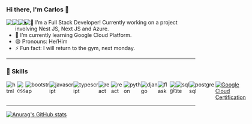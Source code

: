 ### Hi there, I'm Carlos 👋

[<img style="float: left;" src="https://img.shields.io/badge/Gmail-D14836?style=for-the-badge&logo=gmail&logoColor=white" />][gmail]
[<img style="float: left;" src="https://img.shields.io/badge/LinkedIn-0077B5?style=for-the-badge&logo=linkedin&logoColor=white" />][linkedin]
[<img style="float: left;" src="https://img.shields.io/badge/WhatsApp-25D366?style=for-the-badge&logo=whatsapp&logoColor=white" />][whatsapp]
[<img style="float: left;" src="https://img.shields.io/badge/Telegram-2CA5E0?style=for-the-badge&logo=telegram&logoColor=white" />][telegram]

- 🔭 I’m a Full Stack Developer! Currently working on a project involving Nest JS, Next JS and Azure.
- 🌱 I’m currently learning Google Cloud Platform.
- 😄 Pronouns: He/Him
- ⚡ Fun fact: I will return to the gym, next monday.
---

### :rocket: Skills

<div style="display: flex">
    <img alt="html" style="float: left; padding-right: 0 !important" src="https://img.shields.io/badge/HTML5-E34F26?style=for-the-badge&logo=html5&logoColor=white" />
    <img alt="css" style="float: left; padding-right: 0 !important" src="https://img.shields.io/badge/CSS3-1572B6?style=for-the-badge&logo=css3&logoColor=white" />
    <img alt="bootstrap" style="float: left; padding-right: 0 !important" src="https://img.shields.io/badge/Bootstrap-563D7C?style=for-the-badge&logo=bootstrap&logoColor=white" />
    <img alt="javascript" style="float: left; padding-right: 0 !important" src="https://img.shields.io/badge/JavaScript-F7DF1E?style=for-the-badge&logo=javascript&logoColor=black" />
    <img alt="typescript" style="float: left; padding-right: 0 !important" src="https://img.shields.io/badge/TypeScript-007ACC?style=for-the-badge&logo=typescript&logoColor=white" />
    <img alt="react" style="float: left; padding-right: 0 !important" src="https://img.shields.io/badge/React-20232A?style=for-the-badge&logo=react&logoColor=61DAFB"/>
    <br></br>
        <img alt="react" style="float: left; padding-right: 0 !important" src="https://img.shields.io/badge/nestjs-%23E0234E.svg?style=for-the-badge&logo=nestjs&logoColor=white"/>
    <img alt="python" style="float: left; padding-right: 0 !important" src="https://img.shields.io/badge/Python-14354C?style=for-the-badge&logo=python&logoColor=white" />
    <img alt="django" style="float: left; padding-right: 0 !important" src="https://img.shields.io/badge/Django-092E20?style=for-the-badge&logo=django&logoColor=white"/>
    <img alt="flask" style="float: left; padding-right: 0 !important" src="https://img.shields.io/badge/Flask-000000?style=for-the-badge&logo=flask&logoColor=white" />
    <img alt="git" style="float: left; padding-right: 0 !important" src="https://img.shields.io/badge/Git-F05032?style=for-the-badge&logo=git&logoColor=white" />
    <img alt="sqlite" style="float: left; padding-right: 0 !important" src="https://img.shields.io/badge/SQLite-07405E?style=for-the-badge&logo=sqlite&logoColor=white"/>
    <img alt="postgresql" style="float: left; padding-right: 0 !important" src="https://img.shields.io/badge/PostgreSQL-316192?style=for-the-badge&logo=postgresql&logoColor=white" />
    <br></br>
      <a href="https://www.credential.net/0e6f144e-71f7-4fd1-aaf6-5257cfc49feb">
         <img alt="Google Cloud Certification" src="https://api.accredible.com/v1/frontend/credential_website_embed_image/badge/46651584"/>
      </a>
</div>

---

[![Anurag's GitHub stats](https://github-readme-stats.vercel.app/api?username=carlossgv&show_icons=true&theme=ayu-mirage)](https://github.com/carlossgv/github-readme-stats)



[email]: mailto:carlossgv@gmail.com
[linkedin]: https://www.linkedin.com/in/carlossgv/
[gmail]: mailto:carlossgv@gmail.com
[whatsapp]: https://wa.link/99d94m
[telegram]: https://t.me/carlossgv
[gcp_cert]: https://www.credential.net/0e6f144e-71f7-4fd1-aaf6-5257cfc49feb

